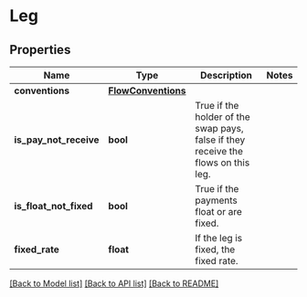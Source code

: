 # Leg

## Properties
Name | Type | Description | Notes
------------ | ------------- | ------------- | -------------
**conventions** | [**FlowConventions**](FlowConventions.md) |  | 
**is_pay_not_receive** | **bool** | True if the holder of the swap pays, false if they receive the flows on this leg. | 
**is_float_not_fixed** | **bool** | True if the payments float or are fixed. | 
**fixed_rate** | **float** | If the leg is fixed, the fixed rate. | 

[[Back to Model list]](../README.md#documentation-for-models) [[Back to API list]](../README.md#documentation-for-api-endpoints) [[Back to README]](../README.md)


